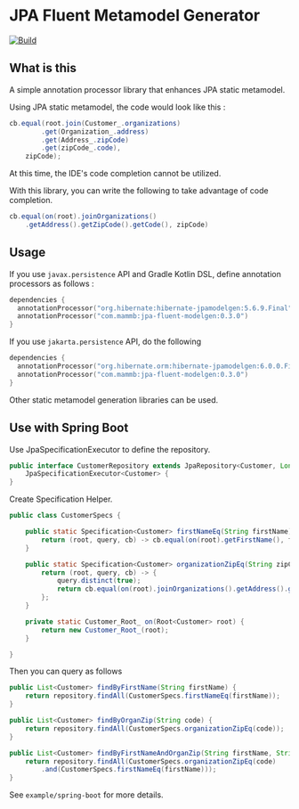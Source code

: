 # JPA Fluent Metamodel Generator

[![Build](https://github.com/naotsugu/jpa-fluent-modelgen/actions/workflows/gradle-build.yml/badge.svg)](https://github.com/naotsugu/jpa-fluent-modelgen/actions/workflows/gradle-build.yml)


## What is this

A simple annotation processor library that enhances JPA static metamodel.

Using JPA static metamodel, the code would look like this :

```java
cb.equal(root.join(Customer_.organizations)
        .get(Organization_.address)
        .get(Address_.zipCode)
        .get(zipCode_.code),
    zipCode);
```

At this time, the IDE's code completion cannot be utilized.



With this library, you can write the following to take advantage of code completion.

```java
cb.equal(on(root).joinOrganizations()
    .getAddress().getZipCode().getCode(), zipCode)
```

## Usage

If you use `javax.persistence` API and Gradle Kotlin DSL, define annotation processors as follows :

```kotlin
dependencies {
  annotationProcessor("org.hibernate:hibernate-jpamodelgen:5.6.9.Final")
  annotationProcessor("com.mammb:jpa-fluent-modelgen:0.3.0")
}
```

If you use `jakarta.persistence` API, do the following

```kotlin
dependencies {
  annotationProcessor("org.hibernate.orm:hibernate-jpamodelgen:6.0.0.Final")
  annotationProcessor("com.mammb:jpa-fluent-modelgen:0.3.0")
}
```

Other static metamodel generation libraries can be used.


## Use with Spring Boot

Use JpaSpecificationExecutor to define the repository.

```java
public interface CustomerRepository extends JpaRepository<Customer, Long>,
    JpaSpecificationExecutor<Customer> {
}
```

Create Specification Helper.

```java
public class CustomerSpecs {

    public static Specification<Customer> firstNameEq(String firstName) {
        return (root, query, cb) -> cb.equal(on(root).getFirstName(), firstName);
    }

    public static Specification<Customer> organizationZipEq(String zipCode) {
        return (root, query, cb) -> {
            query.distinct(true);
            return cb.equal(on(root).joinOrganizations().getAddress().getZipCode().getCode(), zipCode);
        };
    }

    private static Customer_Root_ on(Root<Customer> root) {
        return new Customer_Root_(root);
    }

}
```

Then you can query as follows

```java
public List<Customer> findByFirstName(String firstName) {
    return repository.findAll(CustomerSpecs.firstNameEq(firstName));
}

public List<Customer> findByOrganZip(String code) {
    return repository.findAll(CustomerSpecs.organizationZipEq(code));
}

public List<Customer> findByFirstNameAndOrganZip(String firstName, String code) {
    return repository.findAll(CustomerSpecs.organizationZipEq(code)
        .and(CustomerSpecs.firstNameEq(firstName)));
}
```

See `example/spring-boot` for more details.



